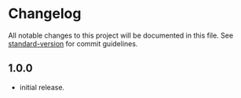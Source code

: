 # Changelog

All notable changes to this project will be documented in this file. See [standard-version](https://github.com/conventional-changelog/standard-version) for commit guidelines.


## 1.0.0
- initial release.
